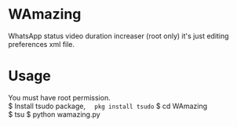 <img src=''></br>

# WAmazing
WhatsApp status video duration increaser (root only) it's just editing preferences xml file.
# Usage
You must have root permission.</br>
$ Install tsudo package,
```  pkg install tsudo```
$ cd WAmazing</br>
$ tsu
$ python wamazing.py</br>
